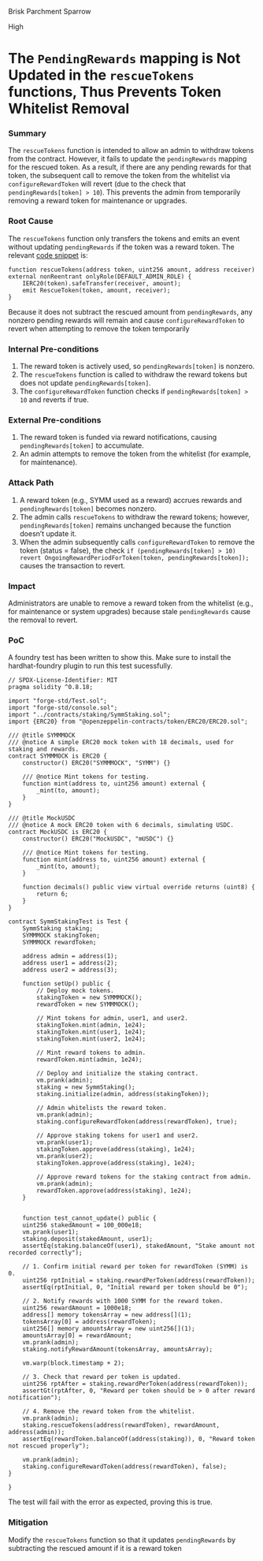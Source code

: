 Brisk Parchment Sparrow

High

# The `PendingRewards` mapping is Not Updated in the `rescueTokens` functions, Thus Prevents Token Whitelist Removal

### Summary

The `rescueTokens` function is intended to allow an admin to withdraw tokens from the contract. However, it fails to update the `pendingRewards` mapping for the rescued token. As a result, if there are any pending rewards for that token, the subsequent call to remove the token from the whitelist via `configureRewardToken` will revert (due to the check that `pendingRewards[token] > 10`). This prevents the admin from temporarily removing a reward token for maintenance or upgrades.

### Root Cause

The `rescueTokens` function only transfers the tokens and emits an event without updating `pendingRewards` if the token was a reward token. The relevant [code snippet](https://github.com/sherlock-audit/2025-03-symm-io-stacking/blob/main/token/contracts/staking/SymmStaking.sol#L343-L346) is:

```solidity
function rescueTokens(address token, uint256 amount, address receiver) external nonReentrant onlyRole(DEFAULT_ADMIN_ROLE) {
    IERC20(token).safeTransfer(receiver, amount);
    emit RescueToken(token, amount, receiver);
}
```

Because it does not subtract the rescued amount from `pendingRewards`, any nonzero pending rewards will remain and cause `configureRewardToken` to revert when attempting to remove the token temporarily

### Internal Pre-conditions

1. The reward token is actively used, so `pendingRewards[token]` is nonzero.
2. The `rescueTokens` function is called to withdraw the reward tokens but does not update `pendingRewards[token]`.
3. The `configureRewardToken` function checks if `pendingRewards[token] > 10` and reverts if true.

### External Pre-conditions

1. The reward token is funded via reward notifications, causing `pendingRewards[token]` to accumulate.
2. An admin attempts to remove the token from the whitelist (for example, for maintenance).

### Attack Path

1. A reward token (e.g., SYMM used as a reward) accrues rewards and `pendingRewards[token]` becomes nonzero.
2. The admin calls `rescueTokens` to withdraw the reward tokens; however, `pendingRewards[token]` remains unchanged because the function doesn’t update it.
3. When the admin subsequently calls `configureRewardToken` to remove the token (status = false), the check `if (pendingRewards[token] > 10) revert OngoingRewardPeriodForToken(token, pendingRewards[token]);` causes the transaction to revert.

### Impact

Administrators are unable to remove a reward token from the whitelist (e.g., for maintenance or system upgrades) because stale `pendingRewards` cause the removal to revert.

### PoC

A foundry test has been written to show this. Make sure to install the hardhat-foundry plugin to run this test sucessfully.

```solidity
// SPDX-License-Identifier: MIT
pragma solidity ^0.8.18;

import "forge-std/Test.sol";
import "forge-std/console.sol";
import "../contracts/staking/SymmStaking.sol";
import {ERC20} from "@openzeppelin-contracts/token/ERC20/ERC20.sol";

/// @title SYMMMOCK
/// @notice A simple ERC20 mock token with 18 decimals, used for staking and rewards.
contract SYMMMOCK is ERC20 {
    constructor() ERC20("SYMMMOCK", "SYMM") {}

    /// @notice Mint tokens for testing.
    function mint(address to, uint256 amount) external {
        _mint(to, amount);
    }
}

/// @title MockUSDC
/// @notice A mock ERC20 token with 6 decimals, simulating USDC.
contract MockUSDC is ERC20 {
    constructor() ERC20("MockUSDC", "mUSDC") {}

    /// @notice Mint tokens for testing.
    function mint(address to, uint256 amount) external {
        _mint(to, amount);
    }

    function decimals() public view virtual override returns (uint8) {
        return 6;
    }
}

contract SymmStakingTest is Test {
    SymmStaking staking;
    SYMMMOCK stakingToken;
    SYMMMOCK rewardToken;

    address admin = address(1);
    address user1 = address(2);
    address user2 = address(3);

    function setUp() public {
        // Deploy mock tokens.
        stakingToken = new SYMMMOCK();
        rewardToken = new SYMMMOCK();

        // Mint tokens for admin, user1, and user2.
        stakingToken.mint(admin, 1e24);
        stakingToken.mint(user1, 1e24);
        stakingToken.mint(user2, 1e24);

        // Mint reward tokens to admin.
        rewardToken.mint(admin, 1e24);

        // Deploy and initialize the staking contract.
        vm.prank(admin);
        staking = new SymmStaking();
        staking.initialize(admin, address(stakingToken));

        // Admin whitelists the reward token.
        vm.prank(admin);
        staking.configureRewardToken(address(rewardToken), true);

        // Approve staking tokens for user1 and user2.
        vm.prank(user1);
        stakingToken.approve(address(staking), 1e24);
        vm.prank(user2);
        stakingToken.approve(address(staking), 1e24);

        // Approve reward tokens for the staking contract from admin.
        vm.prank(admin);
        rewardToken.approve(address(staking), 1e24);
    }


    function test_cannot_update() public {
    uint256 stakedAmount = 100_000e18;
    vm.prank(user1);
    staking.deposit(stakedAmount, user1);
    assertEq(staking.balanceOf(user1), stakedAmount, "Stake amount not recorded correctly");

    // 1. Confirm initial reward per token for rewardToken (SYMM) is 0.
    uint256 rptInitial = staking.rewardPerToken(address(rewardToken));
    assertEq(rptInitial, 0, "Initial reward per token should be 0");

    // 2. Notify rewards with 1000 SYMM for the reward token.
    uint256 rewardAmount = 1000e18;
    address[] memory tokensArray = new address[](1);
    tokensArray[0] = address(rewardToken);
    uint256[] memory amountsArray = new uint256[](1);
    amountsArray[0] = rewardAmount;
    vm.prank(admin);
    staking.notifyRewardAmount(tokensArray, amountsArray);

    vm.warp(block.timestamp + 2);

    // 3. Check that reward per token is updated.
    uint256 rptAfter = staking.rewardPerToken(address(rewardToken));
    assertGt(rptAfter, 0, "Reward per token should be > 0 after reward notification");

    // 4. Remove the reward token from the whitelist.
    vm.prank(admin);
    staking.rescueTokens(address(rewardToken), rewardAmount, address(admin));
    assertEq(rewardToken.balanceOf(address(staking)), 0, "Reward token not rescued properly");
    
    vm.prank(admin);
    staking.configureRewardToken(address(rewardToken), false);
}

}
```

The test will fail with the error as expected, proving this is true.

### Mitigation

Modify the `rescueTokens` function so that it updates `pendingRewards` by subtracting the rescued amount if it is a reward token